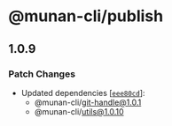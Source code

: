 # @munan-cli/publish

## 1.0.9

### Patch Changes

- Updated dependencies [[`eee80cd`](https://github.com/MuNan777/munan-cli/commit/eee80cd81b6721cfde59bc4bfe280eeabf457202)]:
  - @munan-cli/git-handle@1.0.1
  - @munan-cli/utils@1.0.10
